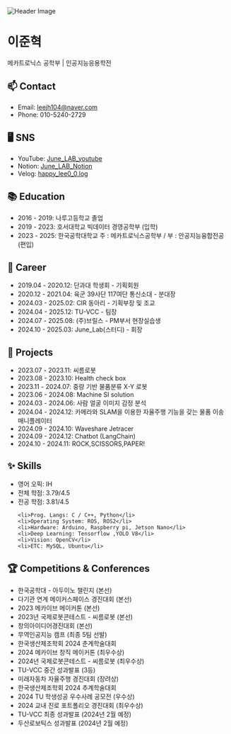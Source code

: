 <!DOCTYPE html>
<html lang="en">

<img src="https://capsule-render.vercel.app/api?type=rect&color=C4EDF8&height=300&section=header&text=Engineer&desc=Who%20Turns%20Imagination%20into%20Reality&fontSize=90&descSize=50&fontColor=00008B&textAlignY=20&descAlignY=75" alt="Header Image">

<body>

  <h1>이준혁</h1>
  <p>메카트로닉스 공학부 | 인공지능응용학전</p>
  
  <h2>📫 Contact</h2>
  <ul>
    <li>Email: <a href="mailto:leejh104@naver.com">leejh104@naver.com</a></li>
    <li>Phone: 010-5240-2729</li>
  </ul>
  <h2>🖥️ SNS</h2>
  <ul>
    <li>
      YouTube: 
      <a href="https://www.youtube.com/playlist?list=PLPIG_UZvFW1aUdj-fLTnTUKoSGekMSg_L" target="_blank">
        June_LAB_youtube
      </a>
    </li>
    <li>
      Notion: 
      <a href="https://www.notion.so/June_LAB-149b0b46464880fca584f5f5b1a91380?pvs=4" target="_blank">
        June_LAB_Notion
      </a>
    </li>
    <li>
      Velog: 
      <a href="https://velog.io/@happy_lee0_0/posts" target="_blank">
        happy_lee0_0.log
      </a>
    </li>
  </ul>
  
  <h2>📚 Education</h2>
  <ul>
    <li>2016 - 2019: 나루고등학교 졸업</li>
    <li>2019 - 2023: 호서대학교 빅데이터 경영공학부 (입학)</li>
    <li>2023 - 2025: 한국공학대학교 주 : 메카트로닉스공학부 / 부 : 안공지능융합전공 (편입)</li>
  </ul>

  <h2>💼 Career</h2>
  <ul>
    <li>2019.04 - 2020.12: 단과대 학생회 - 기획회원</li>
    <li>2020.12 - 2021.04: 육군 39사단 117여단 통신소대 - 분대장</li>
    <li>2024.03 - 2025.02: CIR 동아리 - 기획부장 및 조교</li>
    <li>2024.04 - 2025.12: TU-VCC - 팀장</li>
    <li>2024.07 - 2025.08: (주)브릴스 - PM부서 현장실습생</li>
    <li>2024.10 - 2025.03: June_Lab(스터디) - 회장</li>
  </ul>
  
  <h2>📂 Projects</h2>
  <ul>
    <li>2023.07 - 2023.11: 씨름로봇</li>
    <li>2023.08 - 2023.10: Health check box</li>
    <li>2023.11 - 2024.07: 중량 기반 물품분류 X-Y 로봇</li>
    <li>2023.06 - 2024.08: Machine SI solution</li>
    <li>2024.03 - 2024.06: 사람 얼굴 이미지 감정 분석</li>
    <li>2024.04 - 2024.12: 카메라와 SLAM을 이용한 자율주행 기능을 갖는 물품 이송 매니플레이터</li>
    <li>2024.09 - 2024.10: Waveshare Jetracer</li>
    <li>2024.09 - 2024.12: Chatbot (LangChain)</li>
    <li>2024.10 - 2024.11: ROCK,SCISSORS,PAPER!</li>
  </ul>

  <h2>✨ Skills</h2>
<ul>
    <li>영어 오픽: IH</li>
    <li>전체 학점: 3.79/4.5</li>
    <li>전공 학점: 3.81/4.5</li>
  
    <li>Prog. Langs: C / C++, Python</li>
    <li>Operating System: ROS, ROS2</li>
    <li>Hardware: Arduino, Raspberry pi, Jetson Nano</li>
    <li>Deep Learning: Tensorflow ,YOLO V8</li>
    <li>Vision: OpenCV</li>
    <li>ETC: MySQL, Ubuntu</li>
</ul>


  <h2>🏆 Competitions & Conferences</h2>
<ul>
    <li>한국공학대 - 아두이노 챌린지 (본선)</li>
    <li>다기관 연계 메이커스페이스 경진대회 (본선)</li>
    <li>2023 메카이브 메이커톤 (본선)</li>
    <li>2023년 국제로봇콘테스트 - 씨름로봇 (본선)</li>
    <li>창의아이디어경진대회 (본선)</li>
    <li>무역인공지능 캠프 (최종 5팀 선발)</li>
    <li>한국생산제조학회 2024 춘계학술대회</li>
    <li>2024 메카이브 창직 메이커톤 (최우수상)</li>
    <li>2024년 국제로봇콘테스트 - 씨름로봇 (최우수상)</li>
    <li>TU-VCC 중간 성과발표 (3등)</li>
    <li>미래자동차 자율주행 경진대회 (장려상)</li>
    <li>한국생산제조학회 2024 추계학술대회</li>
    <li>2024 TU 학생성공 우수사례 공모전 (우수상)</li>
    <li>2024 교내 진로 포트폴리오 경진대회 (최우수상)</li>
    <li>TU-VCC 최종 성과발표 (2024년 2월 예정)</li>
    <li>두산로보틱스 성과발표 (2024년 2월 예정)</li>
</ul>


</body>

</html>
